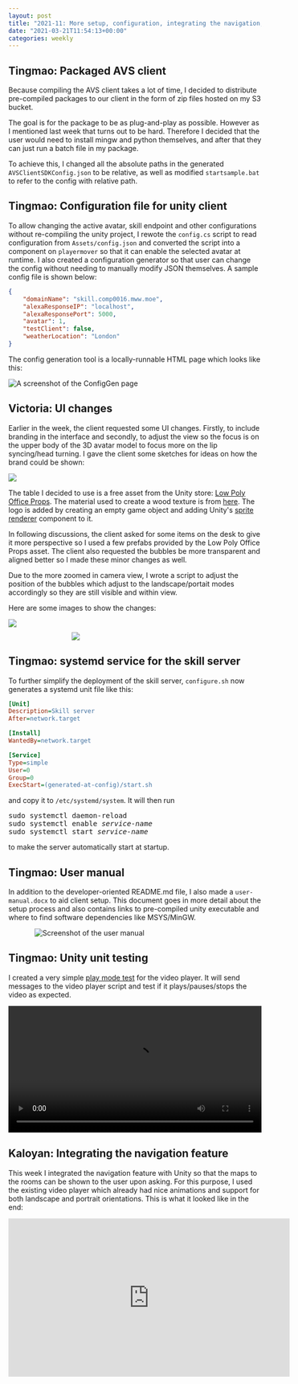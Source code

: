 ```yaml
---
layout: post
title: "2021-11: More setup, configuration, integrating the navigation, and additional UI changes"
date: "2021-03-21T11:54:13+00:00"
categories: weekly
---
```


## Tingmao: Packaged AVS client

Because compiling the AVS client takes a lot of time, I decided to distribute pre-compiled packages to our client in the form of zip files hosted on my S3 bucket.

The goal is for the package to be as plug-and-play as possible. However as I mentioned last week that turns out to be hard. Therefore I decided that the user would need to install mingw and python themselves, and after that they can just run a batch file in my package.

To achieve this, I changed all the absolute paths in the generated `AVSClientSDKConfig.json` to be relative, as well as modified `startsample.bat` to refer to the config with relative path.

## Tingmao: Configuration file for unity client

To allow changing the active avatar, skill endpoint and other configurations without re-compiling the unity project, I rewote the `config.cs` script to read configuration from `Assets/config.json` and converted the script into a component on `playermover` so that it can enable the selected avatar at runtime. I also created a configuration generator so that user can change the config without needing to manually modify JSON themselves. A sample config file is shown below:

```json
{
	"domainName": "skill.comp0016.mww.moe",
	"alexaResponseIP": "localhost",
	"alexaResponsePort": 5000,
	"avatar": 1,
	"testClient": false,
	"weatherLocation": "London"
}
```

The config generation tool is a locally-runnable HTML page which looks like this:

![A screenshot of the ConfigGen page](/assets/images/2021-11-configgen.png)

## Victoria: UI changes

Earlier in the week, the client requested some UI changes. Firstly, to include branding in the interface and secondly, to adjust the view so the focus is on the upper body of the 3D avatar model to focus more on the lip syncing/head turning. I gave the client some sketches for ideas on how the brand could be shown:

<img src="/assets/images/sketches.PNG" style="max-width: 100%; display: block; margin: 10px auto;">

The table I decided to use is a free asset from the Unity store: [Low Poly Office Props](https://assetstore.unity.com/packages/3d/environments/low-poly-office-props-lite-131438). The material used to create a wood texture is from [here](https://assetstore.unity.com/packages/2d/textures-materials/wood/pbr-log-149788). The logo is added by creating an empty game object and adding Unity's [sprite renderer](https://docs.unity3d.com/Manual/class-SpriteRenderer.html) component to it.

In following discussions, the client asked for some items on the desk to give it more perspective so I used a few prefabs provided by the Low Poly Office Props asset. The client also requested the bubbles be more transparent and aligned better so I made these minor changes as well.

Due to the more zoomed in camera view, I wrote a script to adjust the position of the bubbles which adjust to the landscape/portait modes accordingly so they are still visible and within view.

Here are some images to show the changes:

<img src="/assets/images/ui_change_landscape.png" style="max-width:100%; display: block; margin: 10px auto;">
<img src="/assets/images/ui_change_portrait.png" style="max-width:50%; display: block; margin: 10px auto;">

## Tingmao: systemd service for the skill server

To further simplify the deployment of the skill server, `configure.sh` now generates a systemd unit file like this:

```ini
[Unit]
Description=Skill server
After=network.target

[Install]
WantedBy=network.target

[Service]
Type=simple
User=0
Group=0
ExecStart=(generated-at-config)/start.sh
```

and copy it to `/etc/systemd/system`. It will then run

<pre>
sudo systemctl daemon-reload
sudo systemctl enable <i>service-name</i>
sudo systemctl start <i>service-name</i>
</pre>

to make the server automatically start at startup.

## Tingmao: User manual

In addition to the developer-oriented README.md file, I also made a `user-manual.docx` to aid client setup. This document goes in more detail about the setup process and also contains links to pre-compiled unity executable and where to find software dependencies like MSYS/MinGW.

<div style="max-width: 400px; display: block; margin: auto;">
  <img src="/assets/images/2021-11-user-manual.svg" alt="Screenshot of the user manual">
</div>

## Tingmao: Unity unit testing

I created a very simple [play mode test](https://docs.unity3d.com/Packages/com.unity.test-framework@1.1/manual/workflow-create-playmode-test.html) for the video player. It will send messages to the video player script and test if it plays/pauses/stops the video as expected.

<video style="width: 100%;" controls>
  <source src="https://mw-public-data.s3.eu-west-2.amazonaws.com/d03a9ddfb5863c2ec4a0eba0101dfb4d97f5500233374a3d2bfecc15acba7b0d.mp4" type="video/mp4">
  <source src="https://mw-public-data.s3.eu-west-2.amazonaws.com/47d0621f988d8669bad498fec5758a881587c9f80d76b82e2390aebf1de542ac.webm" type="video/webm">
</video>

## Kaloyan: Integrating the navigation feature

This week I integrated the navigation feature with Unity so that the maps to the rooms can be shown to the user upon asking. For this purpose, I used the existing video player which already had nice animations and support for both landscape and portrait orientations. This is what it looked like in the end:

<iframe width="560" height="315" src="https://www.youtube.com/embed/0wtZfA-5Iow" title="YouTube video player" frameborder="0" allow="accelerometer; autoplay; clipboard-write; encrypted-media; gyroscope; picture-in-picture" allowfullscreen></iframe>